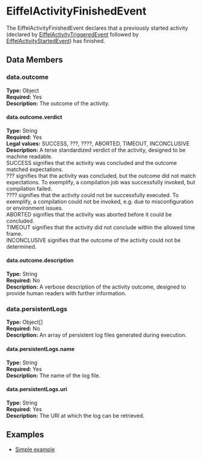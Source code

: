 # EiffelActivityFinishedEvent
The EiffelActivityFinishedEvent declares that a previously started activity (declared by [EiffelActivityTriggeredEvent](./EiffelActivityTriggeredEvent.md) followed by [EiffelActivityStartedEvent](./EiffelActivityStartedEvent.md)) has finished.

## Data Members
### data.outcome
__Type:__ Object  
__Required:__ Yes  
__Description:__ The outcome of the activity.

#### data.outcome.verdict
__Type:__ String  
__Required:__ Yes  
__Legal values:__ SUCCESS, ???, ????, ABORTED, TIMEOUT, INCONCLUSIVE  
__Description:__ A terse standardized verdict of the activity, designed to be machine readable.  
SUCCESS signifies that the activity was concluded and the outcome matched expectations.  
??? signifies that the activity was concluded, but the outcome did not match expectations. To exemplify, a compilation job was successfully invoked, but compilation failed.  
???? signifies that the activity could not be successfully executed. To exemplify, a compilation could not be invoked, e.g. due to misconfiguration or environment issues.  
ABORTED signifies that the activity was aborted before it could be concluded.  
TIMEOUT signifies that the activity did not conclude within the allowed time frame.  
INCONCLUSIVE signifies that the outcome of the activity could not be determined.

#### data.outcome.description
__Type:__ String  
__Required:__ No  
__Description:__ A verbose description of the activity outcome, designed to provide human readers with further information.

### data.persistentLogs
__Type:__ Object[]  
__Required:__ No  
__Description:__ An array of persistent log files generated during execution. 

#### data.persistentLogs.name
__Type:__ String  
__Required:__ Yes  
__Description:__ The name of the log file.

#### data.persistentLogs.uri
__Type:__ String  
__Required:__ Yes  
__Description:__ The URI at which the log can be retrieved.

## Examples
* [Simple example](https://github.com/Ericsson/eiffel-examples/blob/master/events/EiffelActivityFinishedEvent/simple.json)